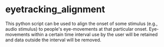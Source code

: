 eyetracking_alignment
=====================


This python script can be used to align the onset of some stimulus (e.g., audio stimulus) to people's eye-movements at that particular onset. Eye-movements within a certain time interval use by the user will be retained and data outside the interval will be removed. 
